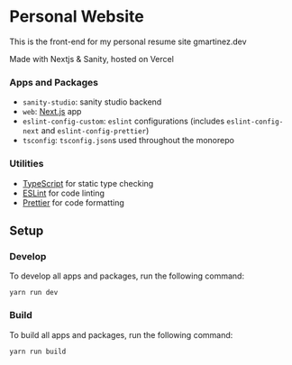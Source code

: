 # Personal Website

This is the front-end for my personal resume site
gmartinez.dev

Made with Nextjs & Sanity, hosted on Vercel

### Apps and Packages

- `sanity-studio`: sanity studio backend
- `web`: [Next.js](https://nextjs.org) app
- `eslint-config-custom`: `eslint` configurations (includes `eslint-config-next` and `eslint-config-prettier`)
- `tsconfig`: `tsconfig.json`s used throughout the monorepo

### Utilities

- [TypeScript](https://www.typescriptlang.org/) for static type checking
- [ESLint](https://eslint.org/) for code linting
- [Prettier](https://prettier.io) for code formatting

## Setup

### Develop

To develop all apps and packages, run the following command:

```
yarn run dev
```

### Build

To build all apps and packages, run the following command:

```
yarn run build
```
